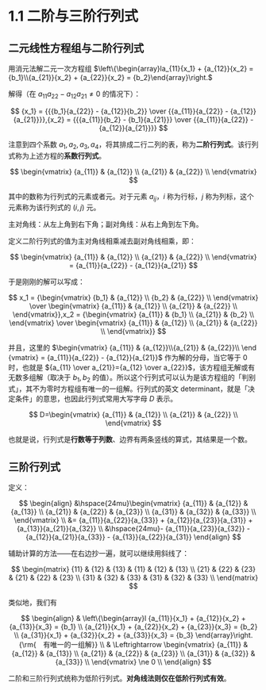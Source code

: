 # 1.1 二阶与三阶行列式

## 二元线性方程组与二阶行列式

用消元法解二元一次方程组 $\left\{\begin{array}la_{11}{x_1} + {a_{12}}{x_2} = {b_1}\\{a_{21}}{x_2} + {a_{22}}{x_2} = {b_2}\end{array}\right.$

解得（在 $a_{11}a_{22}-a_{12}a_{21} \ne 0$ 的情况下）：

$$
{x_1} = {{{b_1}{a_{22}} - {a_{12}}{b_2}} \over {{a_{11}}{a_{22}} - {a_{12}}{a_{21}}}},{x_2} = {{{a_{11}}{b_2} - {b_1}{a_{21}}} \over {{a_{11}}{a_{22}} - {a_{12}}{a_{21}}}}
$$

注意到四个系数 $a_1,a_2,a_3,a_4$，将其排成二行二列的表，称为**二阶行列式**。该行列式称为上述方程的**系数行列式**。

$$
\begin{vmatrix}
   {a_{11}} & {a_{12}}  \\
   {a_{21}} & {a_{22}}  \\
 \end{vmatrix}
$$

其中的数称为行列式的元素或者元。对于元素 $a_{ij}$，$i$ 称为行标，$j$ 称为列标，这个元素称为该行列式的 $(i,j)$ 元。

主对角线：从左上角到右下角；副对角线：从右上角到左下角。

定义二阶行列式的值为主对角线相乘减去副对角线相乘，即：

$$
\begin{vmatrix}
   {a_{11}} & {a_{12}}  \\
   {a_{21}} & {a_{22}}  \\
 \end{vmatrix} = {a_{11}}{a_{22}} - {a_{12}}{a_{21}}
$$

于是刚刚的解可以写成：

$$
x_1 = {\begin{vmatrix}
   {b_1} & {a_{12}}  \\
   {b_2} & {a_{22}}  \\
 \end{vmatrix} \over \begin{vmatrix}
   {a_{11}} & {a_{12}}  \\
   {a_{21}} & {a_{22}}  \\
 \end{vmatrix}},x_2 = {\begin{vmatrix}
   {a_{11}} & {b_1}  \\
   {a_{21}} & {b_2}  \\
 \end{vmatrix} \over \begin{vmatrix}
   {a_{11}} & {a_{12}}  \\
   {a_{21}} & {a_{22}}  \\
 \end{vmatrix}}
$$

并且，这里的 $\begin{vmatrix} {a_{11}} & {a_{12}}\\{a_{21}} & {a_{22}}\\ \end {vmatrix} = {a_{11}}{a_{22}} - {a_{12}}{a_{21}}$ 作为解的分母，当它等于 $0$ 时，也就是 ${a_{11} \over a_{21}}={a_{12} \over a_{22}}$，该方程组无解或有无数多组解（取决于 $b_1,b_2$ 的值）。所以这个行列式可以认为是该方程组的「判别式」，其不为零时方程组有唯一的一组解。行列式的英文 determinant，就是「决定条件」的意思，也因此行列式常用大写字母 $D$ 表示。

$$
D=\begin{vmatrix}
   {a_{11}} & {a_{12}}  \\
   {a_{21}} & {a_{22}}  \\
 \end{vmatrix}
$$

也就是说，行列式是**行数等于列数**、边界有两条竖线的算式，其结果是一个数。

## 三阶行列式

定义：

$$
\begin{align}
&\hspace{24mu}\begin{vmatrix}
  {a_{11}} & {a_{12}} & {a_{13}}  \\
  {a_{21}} & {a_{22}} & {a_{23}}  \\
  {a_{31}} & {a_{32}} & {a_{33}}  \\
\end{vmatrix} \\
  &= {a_{11}}{a_{22}}{a_{33}} + {a_{12}}{a_{23}}{a_{31}} + {a_{13}}{a_{21}}{a_{32}} \\
  &\hspace{24mu}- {a_{11}}{a_{23}}{a_{32}} - {a_{12}}{a_{21}}{a_{33}} - {a_{13}}{a_{22}}{a_{31}}
\end{align}
$$

辅助计算的方法——在右边抄一遍，就可以继续用斜线了：

$$
\begin{matrix}
   {11} & {12} & {13} & {11} & {12} & {13}  \\
   {21} & {22} & {23} & {21} & {22} & {23}  \\
   {31} & {32} & {33} & {31} & {32} & {33}  \\
\end{matrix}
$$

类似地，我们有

$$
\begin{align}
  & \left\{\begin{array}l
  {a_{11}}{x_1} + {a_{12}}{x_2} + {a_{13}}{x_3} = {b_1} \\
  {a_{21}}{x_1} + {a_{22}}{x_2} + {a_{23}}{x_3} = {b_2} \\
  {a_{31}}{x_1} + {a_{32}}{x_2} + {a_{33}}{x_3} = {b_3}  \end{array}\right. {\rm{　有唯一的一组解}}  \\
  &  \Leftrightarrow \begin{vmatrix}
   {a_{11}} & {a_{12}} & {a_{13}}  \\
   {a_{21}} & {a_{22}} & {a_{23}}  \\
   {a_{31}} & {a_{32}} & {a_{33}}  \\
 \end{vmatrix} \ne 0 \\
\end{align}
$$

二阶和三阶行列式统称为低阶行列式。**对角线法则仅在低阶行列式有效**。
